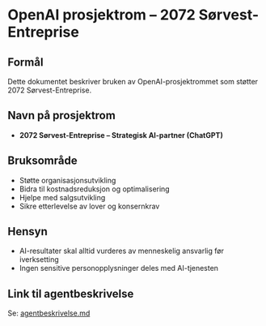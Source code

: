 # OpenAI prosjektrom – 2072 Sørvest-Entreprise

## Formål
Dette dokumentet beskriver bruken av OpenAI-prosjektrommet som støtter 2072 Sørvest-Entreprise.

## Navn på prosjektrom
- **2072 Sørvest-Entreprise – Strategisk AI-partner (ChatGPT)**

## Bruksområde
- Støtte organisasjonsutvikling
- Bidra til kostnadsreduksjon og optimalisering
- Hjelpe med salgsutvikling
- Sikre etterlevelse av lover og konsernkrav

## Hensyn
- AI-resultater skal alltid vurderes av menneskelig ansvarlig før iverksetting
- Ingen sensitive personopplysninger deles med AI-tjenesten

## Link til agentbeskrivelse
Se: [agentbeskrivelse.md](./agentbeskrivelse.md)
